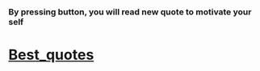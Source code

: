 ### By pressing button, you will read new quote to motivate your self
# [Best_quotes](https://randomquuote.netlify.app/)
